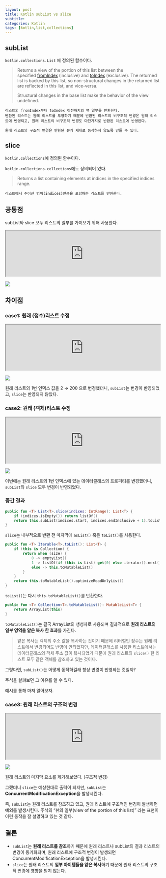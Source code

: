 ```yaml
---
layout: post
title: Kotlin subList vs slice
subtitle:
categories: Kotlin
tags: [kotlin,list,collections]
---
```


## subList

`kotlin.collections.List` 에 정의된 함수이다.

> Returns a view of the portion of this list between the specified [fromIndex](https://kotlinlang.org/api/latest/jvm/stdlib/kotlin.collections/-list/sub-list.html#kotlin.collections.List$subList(kotlin.Int,%20kotlin.Int)/fromIndex) (inclusive) and [toIndex](https://kotlinlang.org/api/latest/jvm/stdlib/kotlin.collections/-list/sub-list.html#kotlin.collections.List$subList(kotlin.Int,%20kotlin.Int)/toIndex) (exclusive). The returned list is backed by this list, so non-structural changes in the returned list are reflected in this list, and vice-versa.
>
> Structural changes in the base list make the behavior of the view undefined.

```text
리스트의 fromIndex부터 toIndex 이전까지의 뷰 일부를 반환한다.
반환된 리스트는 원래 리스트를 투영하기 때문에 반환된 리스트의 비구조적 변경은 원래 리스트에 반영되고, 원래 리스트의 비구조적 변경도 마찬가지로 반환된 리스트에 반영된다.

원래 리스트의 구조적 변경은 반환된 뷰가 제대로 동작하지 않도록 만들 수 있다.
```

## slice

`kotlin.collections`에 정의된 함수이다.

`kotlin.collections.collections`에도 정의되어 있다.

> Returns a list containing elements at indices in the specified indices range.

```text
리스트에서 주어진 범위(indices)만큼을 포함하는 리스트를 반환한다.
```

## 공통점

subList와 slice 모두 리스트의 일부를 가져오기 위해 사용한다.

<iframe src="https://pl.kotl.in/VTn6ztyFw?from=2&to=7" width="100%"></iframe>

![](https://i.imgur.com/3hqJMOC.png)

## 차이점

### case1: 원래 (정수)리스트 수정

<iframe src="https://pl.kotl.in/-K-YyShgC?from=2&to=13" width="100%"></iframe>

![](https://i.imgur.com/5SEEbDp.png)

원래 리스트의 1번 인덱스 값을 2 → 200 으로 변경했더니, `subList`는 변경이 반영되었고, `slice`는 반영되지 않았다.

### case2: 원래 (객체)리스트 수정

<iframe src="https://pl.kotl.in/L-aJxIq3c?from=2&to=17" width="100%"></iframe>

![](https://i.imgur.com/JWNCjkG.png)

이번에는 원래 리스트의 1번 인덱스에 있는 데이터클래스의 프로퍼티를 변경했더니, `subList`와 `slice` 모두 변경이 반영되었다.

### 중간 결과

```kotlin
public fun <T> List<T>.slice(indices: IntRange): List<T> {  
	if (indices.isEmpty()) return listOf()  
	return this.subList(indices.start, indices.endInclusive + 1).toList()  
}
```

`slice`는 내부적으로 반환 전 마지막에 `asList()` 혹은 `toList()`를 사용한다.

```kotlin
public fun <T> Iterable<T>.toList(): List<T> {  
	if (this is Collection) {  
		return when (size) {  
			0 -> emptyList()  
			1 -> listOf(if (this is List) get(0) else iterator().next())  
			else -> this.toMutableList()  
		}  
	}  
	return this.toMutableList().optimizeReadOnlyList()  
}
```

`toList()`는 다시 `this.toMutableList()`를 반환한다.

```kotlin
public fun <T> Collection<T>.toMutableList(): MutableList<T> {  
	return ArrayList(this)  
}
```

`toMutableList()`는 결국 ArrayList의 생성자로 사용되며 결과적으로 **원래 리스트의 일부 영역을 얕은 복사 한 효과**를 가진다.

> 얕은 복사는 객체의 주소 값을 복사하는 것이기 때문에 리터럴인 정수는 원래 리스트에서 변경되어도 반영이 안되었지만, 데이터클래스를 사용한 리스트에서는 데이터클래스의 객체 주소 값이 복사되었기 때문에 원래 리스트와 `slice()` 한 리스트 모두 같은 객체를 참조하고 있는 것이다.

그렇다면, `subList()`는 어떻게 동작하길래 항상 변경이 반영되는 것일까?

주석을 살펴보면 그 이유를 알 수 있다.

예시를 통해 마저 알아보자.

### case3: 원래 리스트의 구조적 변경

<iframe src="https://pl.kotl.in/HXxPnLyYD?from=2&to=18" width="100%"></iframe>

![](https://i.imgur.com/FAngFMi.png)

원래 리스트의 마지막 요소를 제거해보았다. (구조적 변경)

그랬더니 `slice`는 예상한대로 출력이 되지만, `subList`는 **ConcurrentModificationException**을 발생시킨다.

즉, `subList`는 원래 리스트를 참조하고 있고, 원래 리스트에 구조적인 변경이 발생하면 예외를 발생시킨다. 주석의 “뷰의 일부(view of the portion of this list)” 라는 표현이 이런 동작을 잘 설명하고 있는 것 같다.

## 결론

- `subList`는 **원래 리스트를 참조**하기 때문에 원래 리스트나 subList의 결과 리스트의 변경이 동기화되며, 원래 리스트에 구조적 변경이 발생되면 ConcurrentModificationException을 발생시킨다.
- `slice`는 원래 리스트의 **일부 아이템들을 얕은 복사**하기 때문에 원래 리스트의 구조적 변경에 영향을 받지 않는다.
